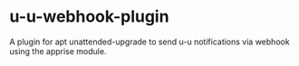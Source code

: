 # u-u-webhook-plugin
A plugin for apt unattended-upgrade to send u-u notifications via webhook using the apprise module.
